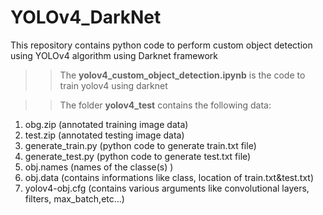 # YOLOv4_DarkNet
This repository contains python code to perform custom object detection using YOLOv4 algorithm using Darknet framework

>>The **yolov4_custom_object_detection.ipynb** is the code to train yolov4 using darknet

>>The folder **yolov4_test** contains the following data:
1. obg.zip (annotated training image data)
2. test.zip (annotated testing image data)
3. generate_train.py (python code to generate train.txt file)
4. generate_test.py (python code to generate test.txt file)
5. obj.names (names of the classe(s) )
6. obj.data (contains informations like class, location of train.txt&test.txt)
7. yolov4-obj.cfg (contains various arguments like convolutional layers, filters, max_batch,etc...)
